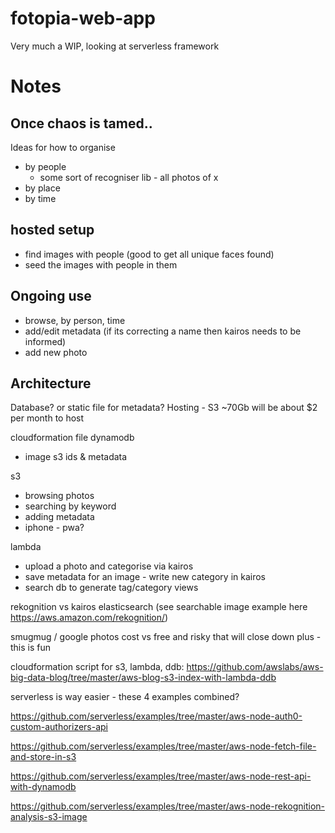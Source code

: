 # fotopia-web-app
 Very much a WIP, looking at serverless framework


# Notes

## Once chaos is tamed..
Ideas for how to organise
- by people
	- some sort of recogniser lib - all photos of x
- by place
- by time


## hosted setup
- find images with people (good to get all unique faces found)
- seed the images with people in them 

## Ongoing use
- browse, by person, time
- add/edit metadata (if its correcting a name then kairos needs to be informed)
- add new photo


## Architecture
Database? or static file for metadata?
Hosting - S3 ~70Gb will be about $2 per month to host

cloudformation file
dynamodb
- image s3 ids & metadata

s3
- browsing photos
- searching by keyword
- adding metadata
- iphone - pwa?

lambda
- upload a photo and categorise via kairos
- save metadata for an image - write new category in kairos
- search db to generate tag/category views

rekognition vs kairos
elasticsearch (see searchable image example here https://aws.amazon.com/rekognition/)

smugmug / google photos
cost vs free and risky that will close down
plus - this is fun

cloudformation script for s3, lambda, ddb:
https://github.com/awslabs/aws-big-data-blog/tree/master/aws-blog-s3-index-with-lambda-ddb

serverless is way easier - these 4 examples combined?

https://github.com/serverless/examples/tree/master/aws-node-auth0-custom-authorizers-api

https://github.com/serverless/examples/tree/master/aws-node-fetch-file-and-store-in-s3

https://github.com/serverless/examples/tree/master/aws-node-rest-api-with-dynamodb

https://github.com/serverless/examples/tree/master/aws-node-rekognition-analysis-s3-image
